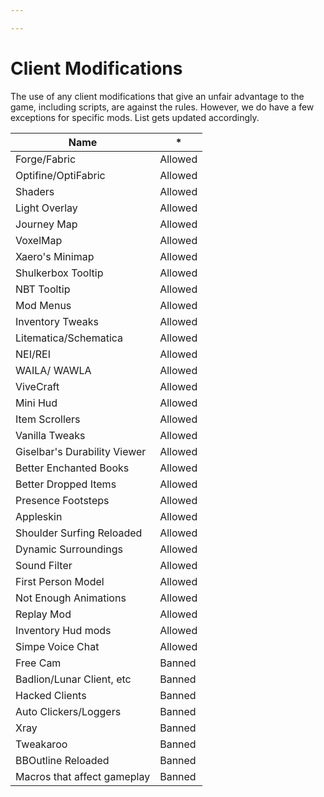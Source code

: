 ```yaml
---

---
```


# Client Modifications

The use of any client modifications that give an unfair advantage to the game, including scripts, are against the rules. However, we do have a few exceptions for specific mods. List gets updated accordingly.


| Name                         | *       |
| ---------------------------- | ------- |
| Forge/Fabric                 | Allowed |
| Optifine/OptiFabric          | Allowed |
| Shaders                      | Allowed |
| Light Overlay                | Allowed |
| Journey Map                  | Allowed |
| VoxelMap                     | Allowed |
| Xaero's Minimap              | Allowed |
| Shulkerbox Tooltip           | Allowed |
| NBT Tooltip                  | Allowed |
| Mod Menus                    | Allowed |
| Inventory Tweaks             | Allowed |
| Litematica/Schematica        | Allowed |
| NEI/REI                      | Allowed |
| WAILA/ WAWLA                 | Allowed |
| ViveCraft                    | Allowed |
| Mini Hud                     | Allowed |
| Item Scrollers               | Allowed |
| Vanilla Tweaks               | Allowed |
| Giselbar's Durability Viewer | Allowed |
| Better Enchanted Books       | Allowed |
| Better Dropped Items         | Allowed |
| Presence Footsteps           | Allowed |
| Appleskin                    | Allowed |
| Shoulder Surfing Reloaded    | Allowed |
| Dynamic Surroundings         | Allowed |
| Sound Filter                 | Allowed |
| First Person Model           | Allowed |
| Not Enough Animations        | Allowed |
| Replay Mod                   | Allowed |
| Inventory Hud mods           | Allowed |
| Simpe Voice Chat             | Allowed |
| Free Cam                     | Banned  |
| Badlion/Lunar Client, etc    | Banned  |
| Hacked Clients               | Banned  |
| Auto Clickers/Loggers        | Banned  |
| Xray                         | Banned  |
| Tweakaroo                    | Banned  |
| BBOutline Reloaded           | Banned  |
| Macros that affect gameplay  | Banned  |